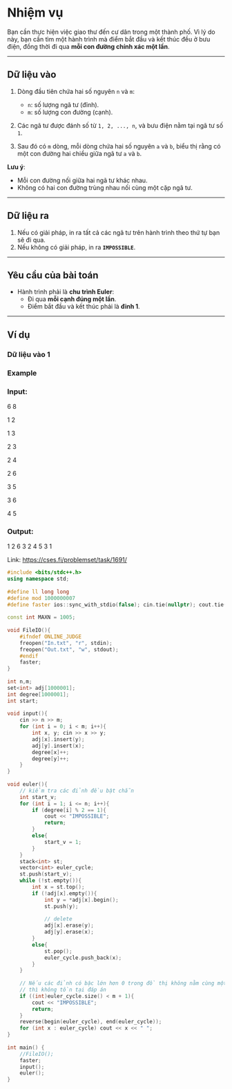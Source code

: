 # Nhiệm vụ

Bạn cần thực hiện việc giao thư đến cư dân trong một thành phố. Vì lý do này, bạn cần tìm một hành trình mà điểm bắt đầu và kết thúc đều ở bưu điện, đồng thời đi qua **mỗi con đường chính xác một lần**.

---

## Dữ liệu vào

1. Dòng đầu tiên chứa hai số nguyên `n` và `m`:  
   - `n`: số lượng ngã tư (đỉnh).  
   - `m`: số lượng con đường (cạnh).

2. Các ngã tư được đánh số từ `1, 2, ..., n`, và bưu điện nằm tại ngã tư số `1`.

3. Sau đó có `m` dòng, mỗi dòng chứa hai số nguyên `a` và `b`, biểu thị rằng có một con đường hai chiều giữa ngã tư `a` và `b`.

**Lưu ý**:
- Mỗi con đường nối giữa hai ngã tư khác nhau.
- Không có hai con đường trùng nhau nối cùng một cặp ngã tư.

---

## Dữ liệu ra

1. Nếu có giải pháp, in ra tất cả các ngã tư trên hành trình theo thứ tự bạn sẽ đi qua.  
2. Nếu không có giải pháp, in ra **`IMPOSSIBLE`**.

---

## Yêu cầu của bài toán

- Hành trình phải là **chu trình Euler**:
  - Đi qua **mỗi cạnh đúng một lần**.
  - Điểm bắt đầu và kết thúc phải là **đỉnh 1**.

---

## Ví dụ

### Dữ liệu vào 1

### Example
### Input:
6 8

1 2

1 3

2 3

2 4

2 6

3 5

3 6

4 5

### Output:
1 2 6 3 2 4 5 3 1

Link: https://cses.fi/problemset/task/1691/

```cpp
#include <bits/stdc++.h>
using namespace std;
 
#define ll long long
#define mod 1000000007
#define faster ios::sync_with_stdio(false); cin.tie(nullptr); cout.tie(nullptr);
 
const int MAXN = 1005;
 
void FileIO(){
    #ifndef ONLINE_JUDGE
    freopen("In.txt", "r", stdin);
    freopen("Out.txt", "w", stdout);
    #endif 
    faster;
}
 
int n,m;
set<int> adj[1000001];
int degree[1000001];
int start;
 
void input(){
    cin >> n >> m;
    for (int i = 0; i < m; i++){
        int x, y; cin >> x >> y;
        adj[x].insert(y);
        adj[y].insert(x);
        degree[x]++;
        degree[y]++;
    }
}
 
void euler(){
    // kiểm tra các đỉnh đều bật chẵn
    int start_v;
    for (int i = 1; i <= n; i++){
        if (degree[i] % 2 == 1){
            cout << "IMPOSSIBLE";
            return;
        }
        else{
            start_v = 1;
        }
    }
    stack<int> st;
    vector<int> euler_cycle;
    st.push(start_v);
    while (!st.empty()){
        int x = st.top();
        if (!adj[x].empty()){
            int y = *adj[x].begin();
            st.push(y);
 
            // delete
            adj[x].erase(y);
            adj[y].erase(x);
        }
        else{
            st.pop();
            euler_cycle.push_back(x);
        }
    }
 
    // Nếu các đỉnh có bậc lớn hơn 0 trong đồ thị không nằm cùng một TPLT 
    // thì không tồn tại đáp án
    if ((int)euler_cycle.size() < m + 1){
        cout << "IMPOSSIBLE";
        return;
    }
    reverse(begin(euler_cycle), end(euler_cycle));
    for (int x : euler_cycle) cout << x << " ";
}
 
int main() {
    //FileIO();
    faster;
    input();
    euler();
}
